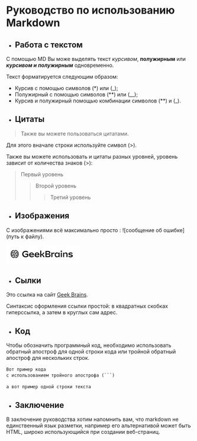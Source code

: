 # Руководство по использованию Markdown

+ ## Работа с текстом

С помощью MD Вы може выделять текст _курсивом_, __полужирным__ или _**курсивом и полужирным**_ одновременно.

Текст форматируется следующим образом:

* Курсив с помощью символов (*) или (_);
* Полужирный с помощью символов (**) или (__);
* Курсив и полужирный помощью комбинации символов (**) и (_).

+ ## Цитаты

> Также вы можете пользоваться цитатами.

Для этого вначале строки используйте символ (>).

Также вы можете использовать и цитаты разных уровней, уровень зависит от количества знаков (>):

> Первый уровень
>> Второй уровень
>>> Третий уровень

+ ## Изображения

С изображениями всё максимально просто : ![сообщение об ошибке](путь к файлу).

![oops!](gb_img.png)

+ ## Сылки

Это ссылка на сайт [Geek Brains](https://gb.ru/).

Синтаксис оформления ссылки простой: в квадратных скобках гиперссылка, а затем в круглых сам адрес.

+ ## Код

Чтобы обозначить программный код, необходимо использовать обратный апостроф для одной строки кода или тройной обратный апостроф для нескольких строк.

```
Вот пример кода
с использованием тройного апострофа (```)
```
`а вот пример одной строки текста`

+ ## Заключение

В заключение руководства хотим напомнить вам, что markdown не единственный язык разметки, например его альтернативой может быть HTML, широко использующийся при создании веб-страниц.
